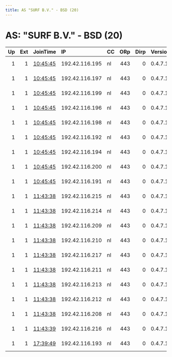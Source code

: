 ```yaml
---
title: AS "SURF B.V." - BSD (20)
---
```


# AS: "SURF B.V." - BSD (20)

|   Up |   Ext | JoinTime                                                                                              | IP             | CC   |   ORp |   Dirp | Version   | Contact                  | Nickname   |   eFamMembers |
|-----:|------:|:------------------------------------------------------------------------------------------------------|:---------------|:-----|------:|-------:|:----------|:-------------------------|:-----------|--------------:|
|    1 |     1 | [10:45:45](https://nusenu.github.io/OrNetStats/w/relay/247BC3276429268C3D440EA3C7F3DB23865D017E.html) | 192.42.116.195 | nl   |   443 |      0 | 0.4.7.12  | email:mail nothingtohide | NTH5       |            37 |
|    1 |     1 | [10:45:45](https://nusenu.github.io/OrNetStats/w/relay/368FE03076EE87F4420E3B6929F10A1E0A2E56AE.html) | 192.42.116.197 | nl   |   443 |      0 | 0.4.7.12  | email:mail nothingtohide | NTH7       |            37 |
|    1 |     1 | [10:45:45](https://nusenu.github.io/OrNetStats/w/relay/3960E28DFC659F2A15A3F4E987A8D064A3C64CA4.html) | 192.42.116.199 | nl   |   443 |      0 | 0.4.7.12  | email:mail nothingtohide | NTH9       |            37 |
|    1 |     1 | [10:45:45](https://nusenu.github.io/OrNetStats/w/relay/3BBB4B702B9570B355BFD69D4C2604A4707BFC7A.html) | 192.42.116.196 | nl   |   443 |      0 | 0.4.7.12  | email:mail nothingtohide | NTH6       |            37 |
|    1 |     1 | [10:45:45](https://nusenu.github.io/OrNetStats/w/relay/4B2C19C8996DED467815309837208EF89152AB4B.html) | 192.42.116.198 | nl   |   443 |      0 | 0.4.7.12  | email:mail nothingtohide | NTH8       |            37 |
|    1 |     1 | [10:45:45](https://nusenu.github.io/OrNetStats/w/relay/7A957E077D5A38022A2E125C9A0A6491FF77FB6D.html) | 192.42.116.192 | nl   |   443 |      0 | 0.4.7.12  | email:mail nothingtohide | NTH2       |            37 |
|    1 |     1 | [10:45:45](https://nusenu.github.io/OrNetStats/w/relay/EE31EAFC6B10F8727CD83FB61A58B70638231F34.html) | 192.42.116.194 | nl   |   443 |      0 | 0.4.7.12  | email:mail nothingtohide | NTH4       |            37 |
|    1 |     1 | [10:45:45](https://nusenu.github.io/OrNetStats/w/relay/EFEE5FC393A1B2672BE24EFF6054D47B6BDE3495.html) | 192.42.116.200 | nl   |   443 |      0 | 0.4.7.12  | email:mail nothingtohide | NTH10      |            37 |
|    1 |     1 | [10:45:45](https://nusenu.github.io/OrNetStats/w/relay/FD3419724819084AABD85033CBF7005D3C1905BC.html) | 192.42.116.191 | nl   |   443 |      0 | 0.4.7.12  | email:mail nothingtohide | NTH1       |            37 |
|    1 |     1 | [11:43:38](https://nusenu.github.io/OrNetStats/w/relay/1CE1BE5A0847B901306CD1A302E0B2265C887F76.html) | 192.42.116.215 | nl   |   443 |      0 | 0.4.7.12  | email:mail nothingtohide | NTH18      |            37 |
|    1 |     1 | [11:43:38](https://nusenu.github.io/OrNetStats/w/relay/31BA70D5332FE49C500FBFFDB0CC5B9D3803CFBF.html) | 192.42.116.214 | nl   |   443 |      0 | 0.4.7.12  | email:mail nothingtohide | NTH17      |            37 |
|    1 |     1 | [11:43:38](https://nusenu.github.io/OrNetStats/w/relay/4BCF48ED6F3E283901B7727DBB0470E7FC934506.html) | 192.42.116.209 | nl   |   443 |      0 | 0.4.7.12  | email:mail nothingtohide | NTH12      |            37 |
|    1 |     1 | [11:43:38](https://nusenu.github.io/OrNetStats/w/relay/4ECE9D36C996F5EF13604DE437F4F7B558FEBF22.html) | 192.42.116.210 | nl   |   443 |      0 | 0.4.7.12  | email:mail nothingtohide | NTH13      |            37 |
|    1 |     1 | [11:43:38](https://nusenu.github.io/OrNetStats/w/relay/7F583E8B88DB8FB9085B3B4D4AD9D9FF7D161C25.html) | 192.42.116.217 | nl   |   443 |      0 | 0.4.7.12  | email:mail nothingtohide | NTH20      |            37 |
|    1 |     1 | [11:43:38](https://nusenu.github.io/OrNetStats/w/relay/95821FB73A18528E778C13051F337034B5908A25.html) | 192.42.116.211 | nl   |   443 |      0 | 0.4.7.12  | email:mail nothingtohide | NTH14      |            37 |
|    1 |     1 | [11:43:38](https://nusenu.github.io/OrNetStats/w/relay/9C38BABE2E9339C8BDF6D5DD10D2820302EE2923.html) | 192.42.116.213 | nl   |   443 |      0 | 0.4.7.12  | email:mail nothingtohide | NTH16      |            37 |
|    1 |     1 | [11:43:38](https://nusenu.github.io/OrNetStats/w/relay/C51579E3A6611562DDF28FC67CCD16EE5E05717F.html) | 192.42.116.212 | nl   |   443 |      0 | 0.4.7.12  | email:mail nothingtohide | NTH15      |            37 |
|    1 |     1 | [11:43:38](https://nusenu.github.io/OrNetStats/w/relay/E4E020BA9997BABF11CC0E44F62BAAA86E98FB73.html) | 192.42.116.208 | nl   |   443 |      0 | 0.4.7.12  | email:mail nothingtohide | NTH11      |            37 |
|    1 |     1 | [11:43:39](https://nusenu.github.io/OrNetStats/w/relay/1DBF008C9CD6D1EDEBC0F895DDD6D967333843F9.html) | 192.42.116.216 | nl   |   443 |      0 | 0.4.7.12  | email:mail nothingtohide | NTH19      |            37 |
|    1 |     1 | [17:39:49](https://nusenu.github.io/OrNetStats/w/relay/5D52A0405A9864B718CC8389229BAE0900F85C17.html) | 192.42.116.193 | nl   |   443 |      0 | 0.4.7.12  | email:mail nothingtohide | NTH3       |            37 |
